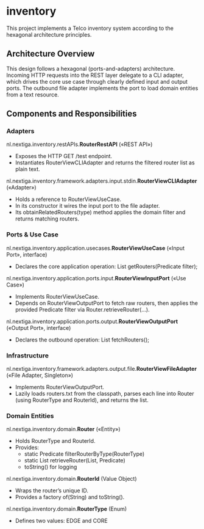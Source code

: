 # inventory

This project implements a Telco inventory system according to the hexagonal architecture principles.

## Architecture Overview

This design follows a hexagonal (ports-and-adapters) architecture. Incoming HTTP requests into the REST layer delegate to a CLI adapter, which drives the core use case through clearly defined input and output ports. The outbound file adapter implements the port to load domain entities from a text resource.

## Components and Responsibilities

### Adapters

nl.nextiga.inventory.restAPIs.**RouterRestAPI** («REST API») 
- Exposes the HTTP GET /test endpoint. 
- Instantiates RouterViewCLIAdapter and returns the filtered router list as plain text.

nl.nextiga.inventory.framework.adapters.input.stdin.**RouterViewCLIAdapter** («Adapter»)
- Holds a reference to RouterViewUseCase. 
- In its constructor it wires the input port to the file adapter. 
- Its obtainRelatedRouters(type) method applies the domain filter and returns matching routers.

### Ports & Use Case

nl.nextiga.inventory.application.usecases.**RouterViewUseCase** («Input Port», interface) 
- Declares the core application operation: List<Router> getRouters(Predicate<Router> filter);

nl.nextiga.inventory.application.ports.input.**RouterViewInputPort** («Use Case») 
- Implements RouterViewUseCase. 
- Depends on RouterViewOutputPort to fetch raw routers, then applies the provided Predicate<Router> filter via Router.retrieveRouter(...).

nl.nextiga.inventory.application.ports.output.**RouterViewOutputPort** («Output Port», interface) 
- Declares the outbound operation: List<Router> fetchRouters();

### Infrastructure

nl.nextiga.inventory.framework.adapters.output.file.**RouterViewFileAdapter** («File Adapter, Singleton») 
- Implements RouterViewOutputPort. 
- Lazily loads routers.txt from the classpath, parses each line into Router (using RouterType and RouterId), and returns the list.

### Domain Entities

nl.nextiga.inventory.domain.**Router** («Entity») 
- Holds RouterType and RouterId. 
- Provides:
  - static Predicate<Router> filterRouterByType(RouterType)
  - static List<Router> retrieveRouter(List<Router>, Predicate<Router>)
  - toString() for logging

nl.nextiga.inventory.domain.**RouterId** (Value Object) 
- Wraps the router’s unique ID. 
- Provides a factory of(String) and toString().

nl.nextiga.inventory.domain.**RouterType** (Enum) 
- Defines two values: EDGE and CORE
